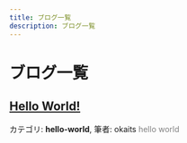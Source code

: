 ```yaml
---
title: ブログ一覧 
description: ブログ一覧
---
```

<h1>ブログ一覧</h1>
<a href="https://linuxcodevserver.github.io/blog/2021/06/28/Hello-World"><h2>Hello World!</h2></a>
<span>カテゴリ: <b>hello-world</b>, 筆者: okaits</span>
<span style="width: 80%; height: 80%; color: gray;">hello world</span>
